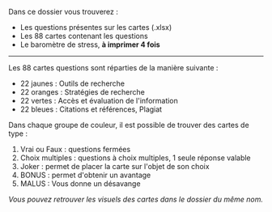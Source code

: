 Dans ce dossier vous trouverez :

* Les questions présentes sur les cartes (.xlsx)
* Les 88 cartes contenant les questions 
* Le baromètre de stress, **à imprimer 4 fois**

---

Les 88 cartes questions sont réparties de la manière suivante :
  * 22 jaunes : Outils de recherche
  * 22 oranges : Stratégies de recherche
  * 22 vertes : Accès et évaluation de l'information
  * 22 bleues : Citations et références, Plagiat

Dans chaque groupe de couleur, il est possible de trouver des cartes de type :
1. Vrai ou Faux  : questions fermées
2. Choix multiples : questions à choix multiples, 1 seule réponse valable
3. Joker : permet de placer la carte sur l'objet de son choix
4. BONUS : permet d'obtenir un avantage
5. MALUS : Vous donne un désavange

*Vous pouvez retrouver les visuels des cartes dans le dossier du même nom.*
